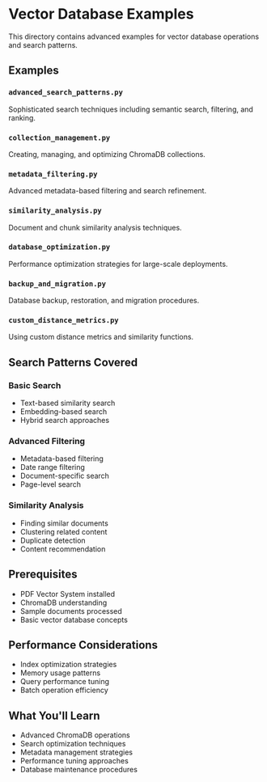 # Vector Database Examples

This directory contains advanced examples for vector database operations and search patterns.

## Examples

### `advanced_search_patterns.py`
Sophisticated search techniques including semantic search, filtering, and ranking.

### `collection_management.py`
Creating, managing, and optimizing ChromaDB collections.

### `metadata_filtering.py`
Advanced metadata-based filtering and search refinement.

### `similarity_analysis.py`
Document and chunk similarity analysis techniques.

### `database_optimization.py`
Performance optimization strategies for large-scale deployments.

### `backup_and_migration.py`
Database backup, restoration, and migration procedures.

### `custom_distance_metrics.py`
Using custom distance metrics and similarity functions.

## Search Patterns Covered

### Basic Search
- Text-based similarity search
- Embedding-based search
- Hybrid search approaches

### Advanced Filtering
- Metadata-based filtering
- Date range filtering
- Document-specific search
- Page-level search

### Similarity Analysis
- Finding similar documents
- Clustering related content
- Duplicate detection
- Content recommendation

## Prerequisites

- PDF Vector System installed
- ChromaDB understanding
- Sample documents processed
- Basic vector database concepts

## Performance Considerations

- Index optimization strategies
- Memory usage patterns
- Query performance tuning
- Batch operation efficiency

## What You'll Learn

- Advanced ChromaDB operations
- Search optimization techniques
- Metadata management strategies
- Performance tuning approaches
- Database maintenance procedures
